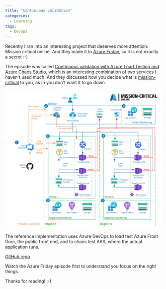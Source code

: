 ```yaml
---
title: "Continuous validation"
categories:
  - Learning
tags:
  - Devops
---
```


Recently I ran into an interesting project that deserves more attention: Mission critical online. And they made it to [Azure Friday](https://learn.microsoft.com/shows/azure-friday/continuously-validate-and-test-your-mission-critical-azure-workloads?wt.mc_id=pdebruin_content_blog_cnl_csasci), so it is not exactly a secret :-)

The episode was called [Continuous validation with Azure Load Testing and Azure Chaos Studio](https://learn.microsoft.com/azure/architecture/guide/testing/mission-critical-deployment-testing?wt.mc_id=pdebruin_content_blog_cnl_csasci), which is an interesting combination of two services I haven't used much. And they discussed how you decide what is [mission-critical](https://learn.microsoft.com/azure/architecture/framework/mission-critical/mission-critical-overview?wt.mc_id=pdebruin_content_blog_cnl_csasci) to you, as in you don't want it to go down.

![img](../assets/images/2023-01-27-continuous-validation.svg)

The reference implementation uses Azure DevOps to load test Azure Front Door, the public front end, and to chaos test AKS, where the actual application runs.

[GitHub repo](https://github.com/Azure/Mission-Critical-Online)

Watch the Azure Friday episode first to understand you focus on the right things.

Thanks for reading! :-)
